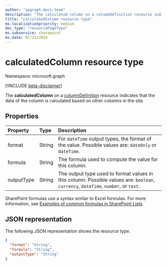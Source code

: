 ```yaml
---
author: "spgraph-docs-team"
description: "The calculated column on a columnDefinition resource indicates that the data of the column is calculated based on other columns in the site."
title: "calculatedColumn resource type"
ms.localizationpriority: medium
doc_type: "resourcePageType"
ms.subservice: sharepoint
ms.date: 07/22/2024
---
```


# calculatedColumn resource type

Namespace: microsoft.graph

[!INCLUDE [beta-disclaimer](../../includes/beta-disclaimer.md)]

The **calculatedColumn** on a [columnDefinition](columndefinition.md) resource indicates that the data of the column is calculated based on other columns in the site.

## Properties

| Property       | Type   | Description                                                                                                                  |
| :------------- | :----- | :--------------------------------------------------------------------------------------------------------------------------- |
| format     | String | For `dateTime` output types, the format of the value. Possible values are: `dateOnly` or `dateTime`.                               |
| formula    | String | The formula used to compute the value for this column.                                                                       |
| outputType | String | The output type used to format values in this column. Possible values are: `boolean`, `currency`, `dateTime`, `number`, or `text`. |

SharePoint formulas use a syntax similar to Excel formulas. For more information, see [Examples of common formulas in SharePoint Lists][SPFormulas].

[SPFormulas]: https://support.office.com/article/Examples-of-common-formulas-in-SharePoint-Lists-d81f5f21-2b4e-45ce-b170-bf7ebf6988b3

## JSON representation

The following JSON representation shows the resource type.

<!-- { "blockType": "resource", "@odata.type": "microsoft.graph.calculatedColumn" } -->

```json
{
  "format": "String",
  "formula": "String",
  "outputType": "String"
}
```

<!--
{
  "type": "#page.annotation",
  "description": "",
  "keywords": "",
  "section": "documentation",
  "tocPath": "Resources/CalculatedColumn",
  "suppressions": []
}
-->
